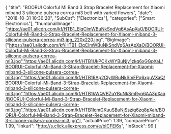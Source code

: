 {
	"title": "BOORUI Colorful Mi Band 3 Strap Bracelet Replacement  for Xiaomi miband 3 silicone pulsera correa mi3 belt with varied flowers",
	"date": "2018-10-31 10:30:20",
	"SubCat": ["Electronics"],
	"categories": ["Smart Electronics"],
	"thumbnailImage": "https://ae01.alicdn.com/kf/HTB1_ElqClmWBuNkSndVq6AsApXaO/BOORUI-Colorful-Mi-Band-3-Strap-Bracelet-Replacement-for-Xiaomi-miband-3-silicone-pulsera-correa-mi3.jpg_220x220.jpg",
	"BigImage": ["https://ae01.alicdn.com/kf/HTB1_ElqClmWBuNkSndVq6AsApXaO/BOORUI-Colorful-Mi-Band-3-Strap-Bracelet-Replacement-for-Xiaomi-miband-3-silicone-pulsera-correa-mi3.jpg","https://ae01.alicdn.com/kf/HTB1UkPCKxWYBuNjy1zkq6xGGpXaL/BOORUI-Colorful-Mi-Band-3-Strap-Bracelet-Replacement-for-Xiaomi-miband-3-silicone-pulsera-correa-mi3.jpg","https://ae01.alicdn.com/kf/HTB16Ap2ClyWBuNkSmFPq6xguVXaQ/BOORUI-Colorful-Mi-Band-3-Strap-Bracelet-Replacement-for-Xiaomi-miband-3-silicone-pulsera-correa-mi3.jpg","https://ae01.alicdn.com/kf/HTB1kWQVBZuYBuNkSmRyq6AA3pXaq/BOORUI-Colorful-Mi-Band-3-Strap-Bracelet-Replacement-for-Xiaomi-miband-3-silicone-pulsera-correa-mi3.jpg","https://ae01.alicdn.com/kf/HTB1IcmGKuuSBuNjSsziq6zq8pXah/BOORUI-Colorful-Mi-Band-3-Strap-Bracelet-Replacement-for-Xiaomi-miband-3-silicone-pulsera-correa-mi3.jpg"],
	"actualPrice": 1.39,
	"comparePrice": 1.99,
	"linkurl": "http://s.click.aliexpress.com/e/bICFEl6s",
	"inStock": 99
}
